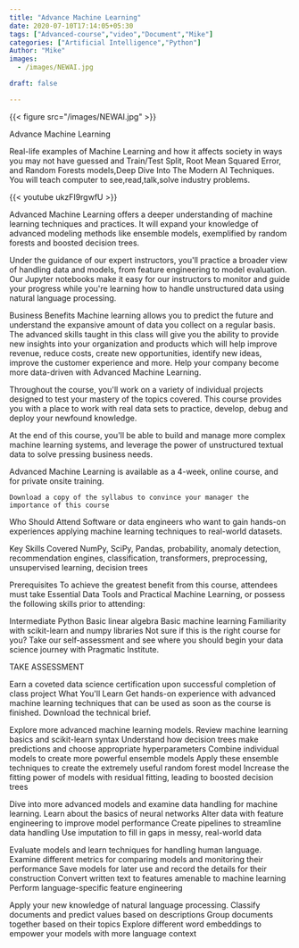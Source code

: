```yaml
---
title: "Advance Machine Learning"
date: 2020-07-10T17:14:05+05:30
tags: ["Advanced-course","video","Document","Mike"]
categories: ["Artificial Intelligence","Python"]
Author: "Mike"
images:
  - /images/NEWAI.jpg

draft: false

---
```


{{< figure src="/images/NEWAI.jpg" >}}

Advance Machine Learning

Real-life examples of Machine Learning and how it affects society in ways you may not have guessed and Train/Test Split, Root Mean Squared Error, and Random Forests models,Deep Dive Into The Modern AI Techniques. You will teach computer to see,read,talk,solve industry problems.

{{< youtube ukzFI9rgwfU >}}

Advanced Machine Learning offers a deeper understanding of machine learning techniques and practices. It will expand your knowledge of advanced modeling methods like ensemble models, exemplified by random forests and boosted decision trees. 

Under the guidance of our expert instructors, you'll practice a broader view of handling data and models, from feature engineering to model evaluation. Our Jupyter notebooks make it easy for our instructors to monitor and guide your progress while you're learning how to handle unstructured data using natural language processing. 

Business Benefits
Machine learning allows you to predict the future and understand the expansive amount of data you collect on a regular basis. The advanced skills taught in this class will give you the ability to provide new insights into your organization and products which will help improve revenue, reduce costs, create new opportunities, identify new ideas, improve the customer experience and more. Help your company become more data-driven with Advanced Machine Learning. 

Throughout the course, you'll work on a variety of individual projects designed to test your mastery of the topics covered. This course provides you with a place to work with real data sets to practice, develop, debug and deploy your newfound knowledge. 

At the end of this course, you'll be able to build and manage more complex machine learning systems, and leverage the power of unstructured textual data to solve pressing business needs. 

Advanced Machine Learning is available as a 4-week, online course, and for private onsite training. 

	Download a copy of the syllabus to convince your manager the importance of this course
 Who Should Attend
Software or data engineers who want to gain hands-on experiences applying machine learning techniques to real-world datasets. 

 Key Skills Covered
NumPy, SciPy, Pandas, probability, anomaly detection, recommendation engines, classification, transformers, preprocessing, unsupervised learning, decision trees

 Prerequisites
To achieve the greatest benefit from this course, attendees must take Essential Data Tools and Practical Machine Learning, or possess the following skills prior to attending:

Intermediate Python
Basic linear algebra
Basic machine learning
Familiarity with scikit-learn and numpy libraries
Not sure if this is the right course for you? Take our self-assessment and see where you should begin your data science journey with Pragmatic Institute.

TAKE ASSESSMENT


Earn a coveted data science certification upon successful completion of class project
What You'll Learn
Get hands-on experience with advanced machine learning techniques that can be used as soon as the course is finished. Download the technical brief.


Explore more advanced machine learning models.
Review machine learning basics and scikit-learn syntax
Understand how decision trees make predictions and choose appropriate hyperparameters
Combine individual models to create more powerful ensemble models
Apply these ensemble techniques to create the extremely useful random forest model
Increase the fitting power of models with residual fitting, leading to boosted decision trees

Dive into more advanced models and examine data handling for machine learning.
Learn about the basics of neural networks
Alter data with feature engineering to improve model performance
Create pipelines to streamline data handling
Use imputation to fill in gaps in messy, real-world data


Evaluate models and learn techniques for handling human language.
Examine different metrics for comparing models and monitoring their performance
Save models for later use and record the details for their construction
Convert written text to features amenable to machine learning
Perform language-specific feature engineering


Apply your new knowledge of natural language processing.
Classify documents and predict values based on descriptions
Group documents together based on their topics
Explore different word embeddings to empower your models with more language context

